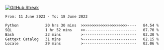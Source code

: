 [![GitHub Streak](https://streak-stats.demolab.com?user=renren-017&theme=sea&hide_border=true&background=DD272700)](https://git.io/streak-stats)

<!--START_SECTION:waka-->

```txt
From: 11 June 2023 - To: 18 June 2023

Python            20 hrs 30 mins  >>>>>>>>>>>>>>>>>>>>>----   84.54 %
SQL               1 hr 52 mins    >>-----------------------   07.70 %
Bash              33 mins         >------------------------   02.30 %
Gettext Catalog   31 mins         >------------------------   02.15 %
Locale            29 mins         >------------------------   02.06 %
```

<!--END_SECTION:waka-->
